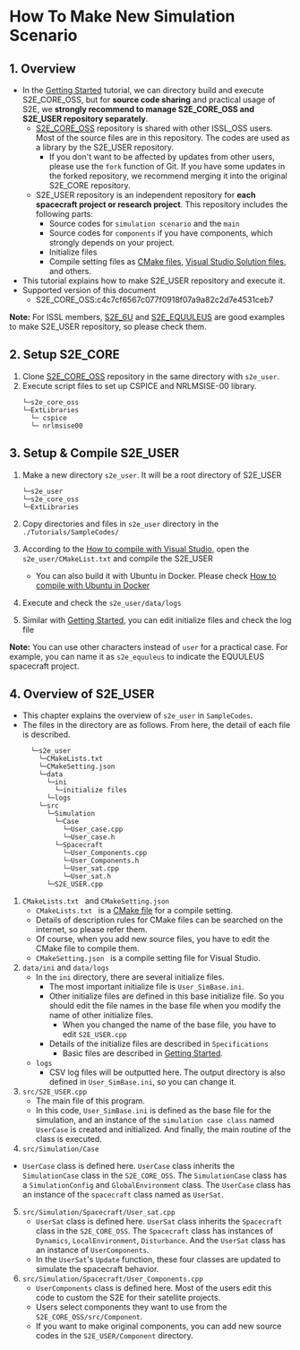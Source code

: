 # How To Make New Simulation Scenario

## 1.  Overview

- In the [Getting Started](./Tutorials/GettingStarted.md) tutorial, we can directory build and execute S2E_CORE_OSS, but for **source code sharing** and practical usage of S2E, we **strongly recommend to manage S2E_CORE_OSS and S2E_USER repository separately**.
  - [S2E_CORE_OSS](https://gitlab.com/ut_issl/s2e/s2e_core_oss) repository is shared with other ISSL_OSS users. Most of the source files are in this repository. The codes are used as a library by the S2E_USER repository.
    - If you don't want to be affected by updates from other users, please use the `fork` function of Git. If you have some updates in the forked repository, we recommend merging it into the original S2E_CORE repository.
  - S2E_USER repository is an independent repository  for **each spacecraft project or research project**. This repository includes the following parts:
    - Source codes for `simulation scenario` and the `main`
    - Source codes for `components` if you have components, which strongly depends on your project.
    - Initialize files
    - Compile setting files as [CMake files](https://cmake.org/), [Visual Studio Solution files](https://visualstudio.microsoft.com/downloads/), and others. 
- This tutorial explains how to make S2E_USER repository and execute it.   
- Supported version of this document
  - S2E_CORE_OSS:c4c7cf6567c077f0918f07a9a82c2d7e4531ceb7

**Note:** For ISSL members, [S2E_6U](https://gitlab.com/ut_issl/s2e/s2e_6u) and [S2E_EQUULEUS](https://gitlab.com/ut_issl/s2e/s2e_equuleus) are good examples to make S2E_USER repository, so please check them.

## 2. Setup S2E_CORE

1. Clone [S2E_CORE_OSS](https://gitlab.com/ut_issl/s2e/s2e_core_oss) repository in the same directory with `s2e_user`.
2.  Execute script files to set up CSPICE and NRLMSISE-00 library.
    ```
    └─s2e_core_oss  
    └─ExtLibraries  
      └─ cspice 
      └─ nrlmsise00
    ```
## 3. Setup & Compile S2E_USER

1. Make a new directory `s2e_user`. It will be a root directory of S2E_USER
    ```
    └─s2e_user  
    └─s2e_core_oss  
    └─ExtLibraries  
    ```

2. Copy directories and files in  `s2e_user` directory in the `./Tutorials/SampleCodes/`

3. According to the [How to compile with Visual Studio](./General/HowToCompileWithVisualStudio.md), open the `s2e_user/CMakeList.txt` and compile the S2E_USER
   - You can also build it with Ubuntu in Docker. Please check [How to compile with Ubuntu in Docker](./General/HowToCompileWithUbuntuInDocker.md)

4. Execute and check the `s2e_user/data/logs`

5. Similar with [Getting Started](./Tutorials/GettingStarted.md), you can edit initialize files and check the log file 

**Note:** You can use other characters instead of `user` for a practical case.  For example, you can name it as `s2e_equuleus` to indicate the EQUULEUS spacecraft project. 

## 4.  Overview of S2E_USER

- This chapter explains the overview of `s2e_user` in `SampleCodes`. 
- The files in the directory are as follows. From here, the detail of each file is described.
  ```
    └─s2e_user 
      └─CMakeLists.txt  
      └─CMakeSetting.json  
      └─data  
        └─ini  
          └─initialize files  
        └─logs  
      └─src  
        └─Simulation  
          └─Case  
            └─User_case.cpp  
            └─User_case.h  
          └─Spacecraft  
            └─User_Components.cpp  
            └─User_Components.h  
            └─User_sat.cpp  
            └─User_sat.h  
        └─S2E_USER.cpp  
  ```
1. `CMakeLists.txt ` and `CMakeSetting.json `
   -  `CMakeLists.txt `  is a [CMake file](https://cmake.org/) for a compile setting.
     - Details of description rules for CMake files can be searched on the internet, so please refer them.
     - Of course, when you add new source files, you have to edit the CMake file to compile them.
   - `CMakeSetting.json ` is a compile setting file for Visual Studio.
2. `data/ini` and `data/logs`
   - In the `ini` directory, there are several initialize files.
     - The most important initialize file is `User_SimBase.ini`.
     - Other initialize files are defined in this base initialize file. So you should edit the file names in the base file when you modify the name of other initialize files.
       - When you changed the name of the base file, you have to edit `S2E_USER.cpp`
     - Details of the initialize files are described in `Specifications`
       - Basic files are described in [Getting Started](./Tutorials/GettingStarted.md).
   - `logs`
     - CSV log files will be outputted here. The output directory is also defined in `User_SimBase.ini`, so you can change it.
3. `src/S2E_USER.cpp`
   - The main file of this program.
   - In this code, `User_SimBase.ini` is defined as the base file for the simulation, and an instance of the `simulation case class` named `UserCase` is created and initialized. And finally, the main routine of the class is executed.
4.  `src/Simulation/Case`
   - `UserCase` class is defined here. `UserCase` class inherits the `SimulationCase` class in the `S2E_CORE_OSS`. The `SimulationCase` class has a `SimulationConfig` and `GlobalEnvironment` class. The `UserCase` class has an instance of the `spacecraft` class named as `UserSat`.
5. `src/Simulation/Spacecraft/User_sat.cpp `
   - `UserSat` class is defined here. `UserSat` class inherits the `Spacecraft` class in the `S2E_CORE_OSS`. The `Spacecraft` class has instances of `Dynamics`, `LocalEnvironment`, `Disturbance`. And the `UserSat` class has an instance of `UserComponents`.
   - In the `UserSat`'s `Update` function, these four classes are updated to simulate the spacecraft behavior.
6. `src/Simulation/Spacecraft/User_Components.cpp`
   - `UserComponents` class is defined here. Most of the users edit this code to custom the S2E for their satellite projects.
   - Users select components they want to use from the `S2E_CORE_OSS/src/Component`.
   - If you want to make original components, you can add new source codes in the `S2E_USER/Component` directory.

